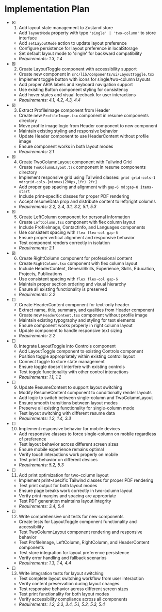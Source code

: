 # Implementation Plan

- [x] 1. Add layout state management to Zustand store
  - Add `layoutMode` property with type `'single' | 'two-column'` to store interface
  - Add `setLayoutMode` action to update layout preference
  - Configure persistence for layout preference in localStorage
  - Set default layout mode to 'single' for backward compatibility
  - _Requirements: 1.3, 1.4_

- [x] 2. Create LayoutToggle component with accessibility support
  - Create new component in `src/lib/components/ui/LayoutToggle.tsx`
  - Implement toggle button with icons for single/two-column layouts
  - Add proper ARIA labels and keyboard navigation support
  - Use existing Button component styling for consistency
  - Add hover states and visual feedback for user interactions
  - _Requirements: 4.1, 4.2, 4.3, 4.4_

- [x] 3. Extract ProfileImage component from Header
  - Create new `ProfileImage.tsx` component in resume components directory
  - Move profile image logic from Header component to new component
  - Maintain existing styling and responsive behavior
  - Update Header component to use HeaderContent without profile image
  - Ensure component works in both layout modes
  - _Requirements: 2.1_

- [x] 4. Create TwoColumnLayout component with Tailwind Grid
  - Create `TwoColumnLayout.tsx` component in resume components directory
  - Implement responsive grid using Tailwind classes: `grid grid-cols-1 md:grid-cols-[minmax(200px,1fr)_2fr]`
  - Add proper gap spacing and alignment with `gap-6 md:gap-8 items-start`
  - Include print-specific classes for proper PDF rendering
  - Accept resumeData prop and distribute content to left/right columns
  - _Requirements: 2.2, 2.4, 3.1, 3.2, 5.1, 5.3_

- [x] 5. Create LeftColumn component for personal information
  - Create `LeftColumn.tsx` component with flex column layout
  - Include ProfileImage, ContactInfo, and Languages components
  - Use consistent spacing with `flex flex-col gap-6`
  - Ensure proper vertical alignment and responsive behavior
  - Test component renders correctly in isolation
  - _Requirements: 2.1_

- [x] 6. Create RightColumn component for professional content
  - Create `RightColumn.tsx` component with flex column layout
  - Include HeaderContent, GeneralSkills, Experience, Skills, Education, Projects, Publications
  - Use consistent spacing with `flex flex-col gap-6`
  - Maintain proper section ordering and visual hierarchy
  - Ensure all existing functionality is preserved
  - _Requirements: 2.2_

- [ ] 7. Create HeaderContent component for text-only header
  - Extract name, title, summary, and qualities from Header component
  - Create new `HeaderContent.tsx` component without profile image
  - Maintain existing typography and styling for text elements
  - Ensure component works properly in right column layout
  - Update component to handle responsive text sizing
  - _Requirements: 2.2_

- [ ] 8. Integrate LayoutToggle into Controls component
  - Add LayoutToggle component to existing Controls component
  - Position toggle appropriately within existing control layout
  - Connect toggle to store state management
  - Ensure toggle doesn't interfere with existing controls
  - Test toggle functionality with other control interactions
  - _Requirements: 1.1, 1.2_

- [ ] 9. Update ResumeContent to support layout switching
  - Modify ResumeContent component to conditionally render layouts
  - Add logic to switch between single-column and TwoColumnLayout
  - Ensure smooth transitions between layout modes
  - Preserve all existing functionality for single-column mode
  - Test layout switching with different resume data
  - _Requirements: 1.2, 1.4, 3.3_

- [ ] 10. Implement responsive behavior for mobile devices
  - Add responsive classes to force single-column on mobile regardless of preference
  - Test layout behavior across different screen sizes
  - Ensure mobile experience remains optimal
  - Verify touch interactions work properly on mobile
  - Test print behavior on different devices
  - _Requirements: 5.2, 5.3_

- [ ] 11. Add print optimization for two-column layout
  - Implement print-specific Tailwind classes for proper PDF rendering
  - Test print output for both layout modes
  - Ensure page breaks work correctly in two-column layout
  - Verify print margins and spacing are appropriate
  - Test PDF generation maintains layout integrity
  - _Requirements: 3.4, 5.4_

- [ ] 12. Write comprehensive unit tests for new components
  - Create tests for LayoutToggle component functionality and accessibility
  - Test TwoColumnLayout component rendering and responsive behavior
  - Test ProfileImage, LeftColumn, RightColumn, and HeaderContent components
  - Test store integration for layout preference persistence
  - Verify error handling and fallback scenarios
  - _Requirements: 1.3, 1.4, 4.4_

- [ ] 13. Write integration tests for layout switching
  - Test complete layout switching workflow from user interaction
  - Verify content preservation during layout changes
  - Test responsive behavior across different screen sizes
  - Test print functionality for both layout modes
  - Verify accessibility compliance across all components
  - _Requirements: 1.2, 3.3, 3.4, 5.1, 5.2, 5.3, 5.4_